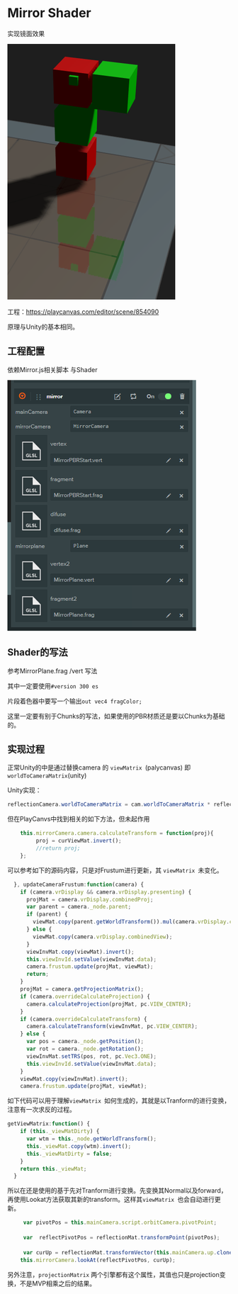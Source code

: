 # Mirror Shader

实现镜面效果

![](./Docs/img/Readme_2020-03-29-22-58-34.png)


工程：https://playcanvas.com/editor/scene/854090

原理与Unity的基本相同。

## 工程配置
依赖Mirror.js相关脚本 与Shader

![](./Docs/img/Readme_2020-03-29-22-53-42.png)


## Shader的写法

参考MirrorPlane.frag /vert 写法

其中一定要使用`#version 300 es` 

片段着色器中要写一个输出`out vec4 fragColor;`

这里一定要有别于Chunks的写法，如果使用的PBR材质还是要以Chunks为基础的。



## 实现过程

正常Unity的中是通过替换camera 的 `viewMatrix `(palycanvas) 即 `worldToCameraMatrix`(unity)

Unity实现：

```csharp
reflectionCamera.worldToCameraMatrix = cam.worldToCameraMatrix * reflection;

```


但在PlayCanvs中找到相关的如下方法，但未起作用
```js
    this.mirrorCamera.camera.calculateTransform = function(proj){
         proj = curViewMat.invert();
         //return proj;  
    };
```

可以参考如下的源码内容，只是对Frustum进行更新，其 `viewMatrix `未变化。
```js
  }, updateCameraFrustum:function(camera) {
    if (camera.vrDisplay && camera.vrDisplay.presenting) {
      projMat = camera.vrDisplay.combinedProj;
      var parent = camera._node.parent;
      if (parent) {
        viewMat.copy(parent.getWorldTransform()).mul(camera.vrDisplay.combinedViewInv).invert();
      } else {
        viewMat.copy(camera.vrDisplay.combinedView);
      }
      viewInvMat.copy(viewMat).invert();
      this.viewInvId.setValue(viewInvMat.data);
      camera.frustum.update(projMat, viewMat);
      return;
    }
    projMat = camera.getProjectionMatrix();
    if (camera.overrideCalculateProjection) {
      camera.calculateProjection(projMat, pc.VIEW_CENTER);
    }
    if (camera.overrideCalculateTransform) {
      camera.calculateTransform(viewInvMat, pc.VIEW_CENTER);
    } else {
      var pos = camera._node.getPosition();
      var rot = camera._node.getRotation();
      viewInvMat.setTRS(pos, rot, pc.Vec3.ONE);
      this.viewInvId.setValue(viewInvMat.data);
    }
    viewMat.copy(viewInvMat).invert();
    camera.frustum.update(projMat, viewMat);
```

如下代码可以用于理解`viewMatrix `如何生成的，其就是以Tranform的进行变换，注意有一次求反的过程。
```js
getViewMatrix:function() {
    if (this._viewMatDirty) {
      var wtm = this._node.getWorldTransform();
      this._viewMat.copy(wtm).invert();
      this._viewMatDirty = false;
    }
    return this._viewMat;
  }
```

所以在还是使用的基于先对Tranform进行变换。先变换其Normal以及forward，再使用Lookat方法获取其新的transform。这样其`viewMatrix `也会自动进行更新。

```js
     var pivotPos = this.mainCamera.script.orbitCamera.pivotPoint;
    
     var  reflectPivotPos = reflectionMat.transformPoint(pivotPos);
    
     var curUp = reflectionMat.transformVector(this.mainCamera.up.clone());
    this.mirrorCamera.lookAt(reflectPivotPos, curUp);
```

另外注意，`projectionMatrix` 两个引擎都有这个属性，其值也只是projection变换，不是MVP相乘之后的结果。